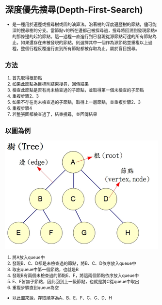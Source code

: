 # 深度優先搜尋(Depth-First-Search)

* 是一種用於遍歷或搜尋樹或圖的演算法。沿著樹的深度遍歷樹的節點，儘可能深的搜尋樹的分支。當節點v的所在邊都己被探尋過，搜尋將回溯到發現節點v的那條邊的起始節點。這一過程一直進行到已發現從源節點可達的所有節點為止。如果還存在未被發現的節點，則選擇其中一個作為源節點並重複以上過程，整個行程反覆進行直到所有節點都被存取為止。屬於盲目搜尋。

## 方法

1. 首先取得根節點
2. 如果此節點為目標則結束搜尋，回傳結果
3. 檢查此節點是否有尚未檢查過的子節點，並取得第一個未檢查的子節點
4. 重複步驟2、3
5. 如果不存在尚未檢查過的子節點，取得上一層節點，並重複步驟2、3
6. 重複步驟4
7. 若整張圖都檢查過了，結束搜尋，並回傳結果

## 以圖為例

![](/images/tree-1.jpg)

1. 將A放入queue中
2. 發現B、C、D都是未檢查過的節點，將B、C、D依序放入queue中
3. 取出queue中第一個節點，也就是B
4. 發現B有兩個未檢查過的節點E、F，將這兩個節點依序放入queue中
5. E、F皆無子節點，因此回到上一級節點，也就是將C從queue中取出
6. 重複步驟直到queue為空

* 以此圖來說，存取順序為A、B、E、F、C、G、D、H